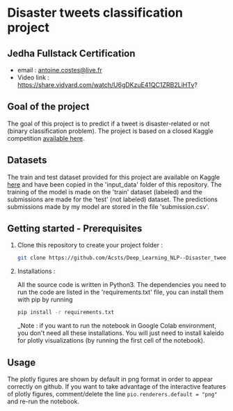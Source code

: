 # Disaster tweets classification project

## Jedha Fullstack Certification
- email : antoine.costes@live.fr
- Video link : https://share.vidyard.com/watch/U6gDKzuE41QC1ZRB2LiHTv?

## Goal of the project

The goal of this project is to predict if a tweet is disaster-related or not (binary classification problem).
The project is based on a closed Kaggle competition [available here](https://www.kaggle.com/c/nlp-getting-started).

## Datasets

The train and test dataset provided for this project are available on Kaggle [here](https://www.kaggle.com/c/nlp-getting-started) and have been copied in the 'input_data' folder of this repository.
The training of the model is made on the 'train' dataset (labeled) and the submissions are made for the 'test' (not labeled) dataset.
The predictions submissions made by my model are stored in the file 'submission.csv'.

## Getting started - Prerequisites

1. Clone this repository to create your project folder :
    ```sh
    git clone https://github.com/Acsts/Deep_Learning_NLP--Disaster_tweets_classification.git
    ```

2. Installations : 

    All the source code is written in Python3. 
    The dependencies you need to run the code are listed in the 'requirements.txt' file, you can install them with pip by running 

    ```sh
    pip install -r requirements.txt
    ```
    _Note : if you want to run the notebook in Google Colab environment, you don't need all these installations. You will just need to install kaleido for plotly visualizations (by running the first cell of the notebook). 

## Usage

The plotly figures are shown by default in png format in order to appear correctly on github. 
If you want to take advantage of the interactive features of plotly figures, comment/delete the line `pio.renderers.default = "png"` and re-run the notebook.
